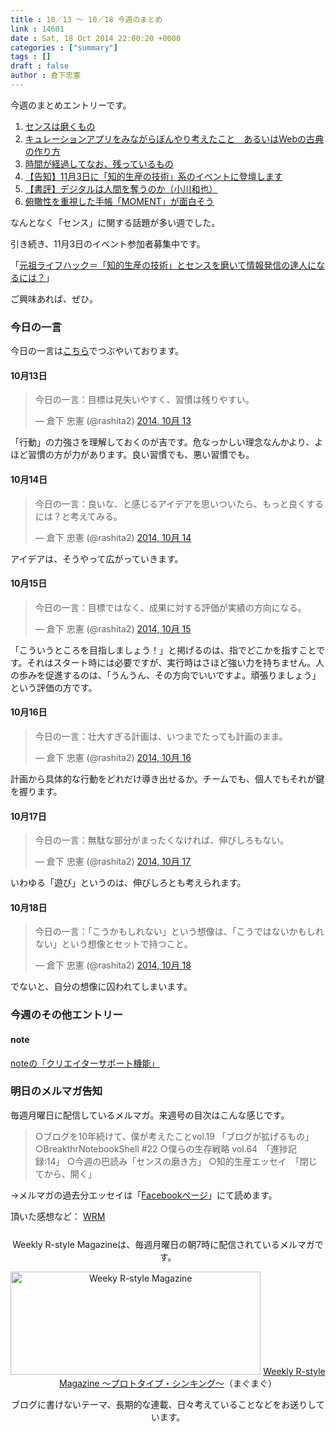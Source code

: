 ```yaml
---
title : 10／13 〜 10／18 今週のまとめ
link : 14601
date : Sat, 18 Oct 2014 22:00:20 +0000
categories : ["summary"]
tags : []
draft : false
author : 倉下忠憲
---
```


今週のまとめエントリーです。
 
<ol>
<li><a href="https://rashita.net/blog/?p=14558" target="_blank">センスは磨くもの</a></li>
<li><a href="https://rashita.net/blog/?p=14567" target="_blank">キュレーションアプリをみながらぼんやり考えたこと　あるいはWebの古典の作り方</a></li>
<li><a href="https://rashita.net/blog/?p=14572" target="_blank">時間が経過してなお、残っているもの</a></li>
<li><a href="https://rashita.net/blog/?p=14577" target="_blank">【告知】11月3日に「知的生産の技術」系のイベントに登壇します</a></li>
<li><a href="https://rashita.net/blog/?p=14584" target="_blank">【書評】デジタルは人間を奪うのか（小川和也）</a></li>
<li><a href="https://rashita.net/blog/?p=14594" target="_blank">俯瞰性を重視した手帳「MOMENT」が面白そう</a></li>
</ol>

なんとなく「センス」に関する話題が多い週でした。

引き続き、11月3日のイベント参加者募集中です。

「<a href="http://peatix.com/event/55801" target="_blank">元祖ライフハック＝「知的生産の技術」とセンスを磨いて情報発信の達人になるには？</a>」

ご興味あれば、ぜひ。

<h3>今日の一言</h3>
今日の一言は<a href="http://twitter.com/rashita2 ">こちら</a>でつぶやいております。

<h4>10月13日</h4>

<blockquote class="twitter-tweet" lang="ja"><p>今日の一言：目標は見失いやすく、習慣は残りやすい。</p>&mdash; 倉下 忠憲 (@rashita2) <a href="https://twitter.com/rashita2/status/521650834128388096">2014, 10月 13</a></blockquote>
<script async src="//platform.twitter.com/widgets.js" charset="utf-8"></script>

「行動」の力強さを理解しておくのが吉です。危なっかしい理念なんかより、よほど習慣の方が力があります。良い習慣でも、悪い習慣でも。

<h4>10月14日</h4>

<blockquote class="twitter-tweet" lang="ja"><p>今日の一言：良いな、と感じるアイデアを思いついたら、もっと良くするには？と考えてみる。</p>&mdash; 倉下 忠憲 (@rashita2) <a href="https://twitter.com/rashita2/status/522010324073857025">2014, 10月 14</a></blockquote>
<script async src="//platform.twitter.com/widgets.js" charset="utf-8"></script>

アイデアは、そうやって広がっていきます。

<h4>10月15日</h4>

<blockquote class="twitter-tweet" lang="ja"><p>今日の一言：目標ではなく、成果に対する評価が実績の方向になる。</p>&mdash; 倉下 忠憲 (@rashita2) <a href="https://twitter.com/rashita2/status/522272639520231424">2014, 10月 15</a></blockquote>
<script async src="//platform.twitter.com/widgets.js" charset="utf-8"></script>

「こういうところを目指しましょう！」と掲げるのは、指でどこかを指すことです。それはスタート時には必要ですが、実行時はさほど強い力を持ちません。人の歩みを促進するのは、「うんうん、その方向でいいですよ。頑張りましょう」という評価の方です。

<h4>10月16日</h4>

<blockquote class="twitter-tweet" lang="ja"><p>今日の一言：壮大すぎる計画は、いつまでたっても計画のまま。</p>&mdash; 倉下 忠憲 (@rashita2) <a href="https://twitter.com/rashita2/status/522668148806279170">2014, 10月 16</a></blockquote>
<script async src="//platform.twitter.com/widgets.js" charset="utf-8"></script>

計画から具体的な行動をどれだけ導き出せるか。チームでも、個人でもそれが鍵を握ります。

<h4>10月17日</h4>

<blockquote class="twitter-tweet" lang="ja"><p>今日の一言：無駄な部分がまったくなければ、伸びしろもない。</p>&mdash; 倉下 忠憲 (@rashita2) <a href="https://twitter.com/rashita2/status/522996351118741504">2014, 10月 17</a></blockquote>
<script async src="//platform.twitter.com/widgets.js" charset="utf-8"></script>

いわゆる「遊び」というのは、伸びしろとも考えられます。

<h4>10月18日</h4>

<blockquote class="twitter-tweet" lang="ja"><p>今日の一言：「こうかもしれない」という想像は、「こうではないかもしれない」という想像とセットで持つこと。</p>&mdash; 倉下 忠憲 (@rashita2) <a href="https://twitter.com/rashita2/status/523416421674389504">2014, 10月 18</a></blockquote>
<script async src="//platform.twitter.com/widgets.js" charset="utf-8"></script>

でないと、自分の想像に囚われてしまいます。

<h3>今週のその他エントリー</h3>

<H4>note</H4>

<a href="https://note.mu/rashita/n/n05b9df37edeb" target="_blank">noteの「クリエイターサポート機能」</a>

<h3>明日のメルマガ告知</h3>
毎週月曜日に配信しているメルマガ。来週号の目次はこんな感じです。
<blockquote>
○ブログを10年続けて、僕が考えたことvol.19 「ブログが拡げるもの」
○BreakthrNotebookShell #22
○僕らの生存戦略 vol.64　「進捗記録:14」
○今週の巴読み「センスの磨き方」
○知的生産エッセイ　「閉じてから、開く」
</blockquote>
→メルマガの過去分エッセイは「<a href="http://www.facebook.com/home.php#!/rashitaportal">Facebookページ</a>」にて読めます。

頂いた感想など：
<a class="twitter-timeline"  href="https://twitter.com/rashita2/timelines/427262290753097729"  data-widget-id="427265271171010561">WRM</a>
    <script>!function(d,s,id){var js,fjs=d.getElementsByTagName(s)[0],p=/^http:/.test(d.location)?'http':'https';if(!d.getElementById(id)){js=d.createElement(s);js.id=id;js.src=p+"://platform.twitter.com/widgets.js";fjs.parentNode.insertBefore(js,fjs);}}(document,"script","twitter-wjs");</script>


<div style="text-align:center;margin-top:25px;">
Weekly R-style Magazineは、毎週月曜日の朝7時に配信されているメルマガです。

<a href="http://www.mag2.com/m/0001185133.html" target="_blank"><img src="https://rashita.net/blog/wp-content/uploads/2010/09/mmbanner.jpg" alt="Weeky R-style Magazine" width="400" height="165" class="alignnone size-full wp-image-12201" /></a>
<a href="http://www.mag2.com/m/0001185133.html" target="_blank">Weekly R-style Magazine ～プロトタイプ・シンキング～</a>（まぐまぐ）

ブログに書けないテーマ、長期的な連載、日々考えていることなどをお送りしています。
</div> 